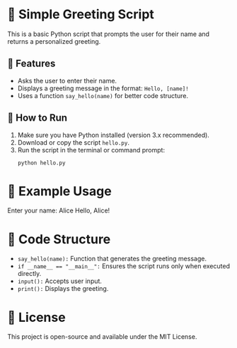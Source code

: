 # 👋 Simple Greeting Script

This is a basic Python script that prompts the user for their name and returns a personalized greeting.

## 📌 Features
- Asks the user to enter their name.
- Displays a greeting message in the format: `Hello, [name]!`
- Uses a function `say_hello(name)` for better code structure.

## 🚀 How to Run
1. Make sure you have Python installed (version 3.x recommended).
2. Download or copy the script `hello.py`.
3. Run the script in the terminal or command prompt:
   ```bash
   python hello.py
# 📝 Example Usage
Enter your name: Alice
Hello, Alice!

# 📄 Code Structure
* `say_hello(name):` Function that generates the greeting message.
* `if __name__ == "__main__":`  Ensures the script runs only when executed directly.
* `input():`  Accepts user input.
* `print():`  Displays the greeting.

# 📜 License
This project is open-source and available under the MIT License.
